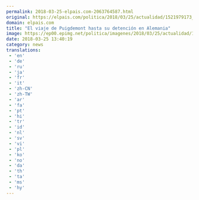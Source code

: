 ```yaml
---
permalink: 2018-03-25-elpais.com-2063764587.html
original: https://elpais.com/politica/2018/03/25/actualidad/1521979173_080429.html#?ref=rss&format=simple&link=link
domain: elpais.com
title: "El viaje de Puigdemont hasta su detención en Alemania"
image: https://ep00.epimg.net/politica/imagenes/2018/03/25/actualidad/1521979173_080429_1521979294_rrss_normal.jpg
date: 2018-03-25 13:40:19
category: news
translations: 
 - 'en'
 - 'de'
 - 'ru'
 - 'ja'
 - 'fr'
 - 'it'
 - 'zh-CN'
 - 'zh-TW'
 - 'ar'
 - 'fa'
 - 'pt'
 - 'hi'
 - 'tr'
 - 'id'
 - 'nl'
 - 'sv'
 - 'vi'
 - 'pl'
 - 'ko'
 - 'no'
 - 'da'
 - 'th'
 - 'ta'
 - 'ms'
 - 'hy'
---
```


